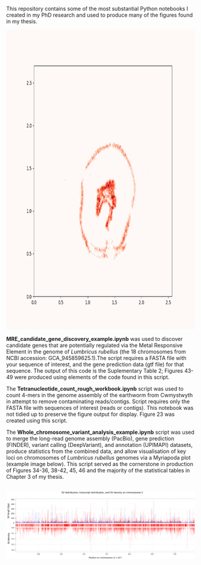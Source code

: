 This repository contains some of the most substantial Python notebooks I created in my PhD research and used to produce many of the figures found in my thesis. 

<div align="center">
<img src="Cwmystwyth_gut_208Pb_gradient.gif" width="800" height="800" />
</div>

**MRE_candidate_gene_discovery_example.ipynb** was used to discover candidate genes that are potentially regulated via the Metal Responsive Element in the genome of *Lumbricus rubellus* (the 18 chromosomes from NCBI accession: GCA_945859625.1).The script requires a FASTA file with your sequence of interest, and the gene prediction data (gtf file) for that sequence. The output of this code is the Suplementary Table 2; Figures 43-49 were produced using elements of the code found in this script.

The **Tetranucleotide_count_rough_workbook.ipynb** script was used to count 4-mers in the genome assembly of the earthworm from Cwmystwyth in attempt to remove contaminating reads/contigs. Script requires only the FASTA file with sequences of interest (reads or contigs). This notebook was not tidied up to preserve the figure output for display. Figure 23 was created using this script.

The **Whole_chromosome_variant_analysis_example.ipynb** script was used to merge the long-read genome assembly (PacBio), gene prediction (FINDER), variant calling (DeepVariant), and annotation (UPIMAPI) datasets, produce statistics from the combined data, and allow visualisation of key loci on chromosomes of *Lumbricus rubellus* genomes via a Myriapoda plot (example image below). This script served as the cornerstone in production of Figures 34-36, 38-42, 45, 46 and the majority of the statistical tables in Chapter 3 of my thesis.
<br />
<br />

![Screenshot](Chromosome_1_DinasPowys_vs_Cwmystwyth.png)
